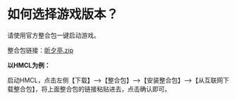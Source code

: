 # 如何选择游戏版本？

请使用官方整合包一键启动游戏。

整合包链接：[昕夕亭.zip](https://skin.mc.qiusyan.top/modpack/%E6%98%95%E5%A4%95%E4%BA%AD.zip)

**以HMCL为例：**

启动HMCL，点击左侧【下载】-->【整合包】-->【安装整合包】-->【从互联网下载整合包】，将上面整合包的链接粘贴进去，点击确认即可。

